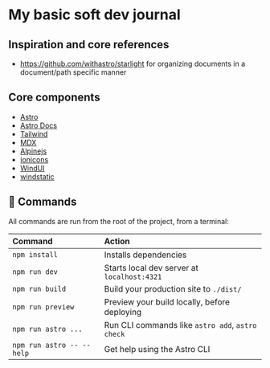# My basic soft dev journal

## Inspiration and core references
* https://github.com/withastro/starlight for organizing documents in a document/path specific manner

## Core components
* [Astro](https://astro.build/)
* [Astro Docs](https://github.com/withastro/docs)
* [Tailwind](https://docs.astro.build/en/guides/integrations-guide/tailwind/)
* [MDX](https://docs.astro.build/en/guides/integrations-guide/mdx/)
* [Alpinejs](https://docs.astro.build/en/guides/integrations-guide/alpinejs/)
* [ionicons](https://ionic.io/ionicons)
* [WindUI](https://wind-ui.com/)
* [windstatic](https://windstatic.com/)

## 🧞 Commands

All commands are run from the root of the project, from a terminal:

| Command                   | Action                                           |
| :------------------------ | :----------------------------------------------- |
| `npm install`             | Installs dependencies                            |
| `npm run dev`             | Starts local dev server at `localhost:4321`      |
| `npm run build`           | Build your production site to `./dist/`          |
| `npm run preview`         | Preview your build locally, before deploying     |
| `npm run astro ...`       | Run CLI commands like `astro add`, `astro check` |
| `npm run astro -- --help` | Get help using the Astro CLI                     |


